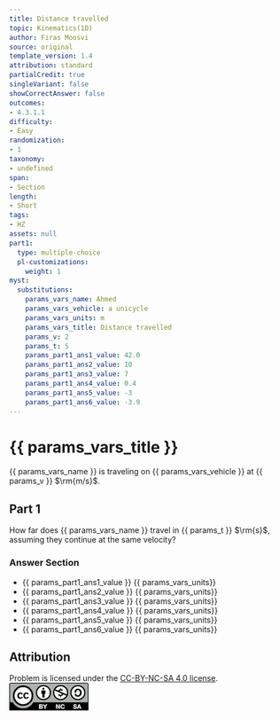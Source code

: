 ```yaml
---
title: Distance travelled
topic: Kinematics(1D)
author: Firas Moosvi
source: original
template_version: 1.4
attribution: standard
partialCredit: true
singleVariant: false
showCorrectAnswer: false
outcomes:
- 4.3.1.1
difficulty:
- Easy
randomization:
- 1
taxonomy:
- undefined
span:
- Section
length:
- Short
tags:
- HZ
assets: null
part1:
  type: multiple-choice
  pl-customizations:
    weight: 1
myst:
  substitutions:
    params_vars_name: Ahmed
    params_vars_vehicle: a unicycle
    params_vars_units: m
    params_vars_title: Distance travelled
    params_v: 2
    params_t: 5
    params_part1_ans1_value: 42.0
    params_part1_ans2_value: 10
    params_part1_ans3_value: 7
    params_part1_ans4_value: 0.4
    params_part1_ans5_value: -3
    params_part1_ans6_value: -3.9
---
```

# {{ params_vars_title }}
{{ params_vars_name }} is traveling on {{ params_vars_vehicle }} at {{ params_v }} $\rm{m/s}$.

## Part 1

How far does {{ params_vars_name }} travel in {{ params_t }} $\rm{s}$, assuming they continue at the same velocity?

### Answer Section

- {{ params_part1_ans1_value }} {{ params_vars_units}}
- {{ params_part1_ans2_value }} {{ params_vars_units}}
- {{ params_part1_ans3_value }} {{ params_vars_units}}
- {{ params_part1_ans4_value }} {{ params_vars_units}}
- {{ params_part1_ans5_value }} {{ params_vars_units}}
- {{ params_part1_ans6_value }} {{ params_vars_units}}

## Attribution

Problem is licensed under the [CC-BY-NC-SA 4.0 license](https://creativecommons.org/licenses/by-nc-sa/4.0/).<br> ![The Creative Commons 4.0 license requiring attribution-BY, non-commercial-NC, and share-alike-SA license.](https://raw.githubusercontent.com/firasm/bits/master/by-nc-sa.png)